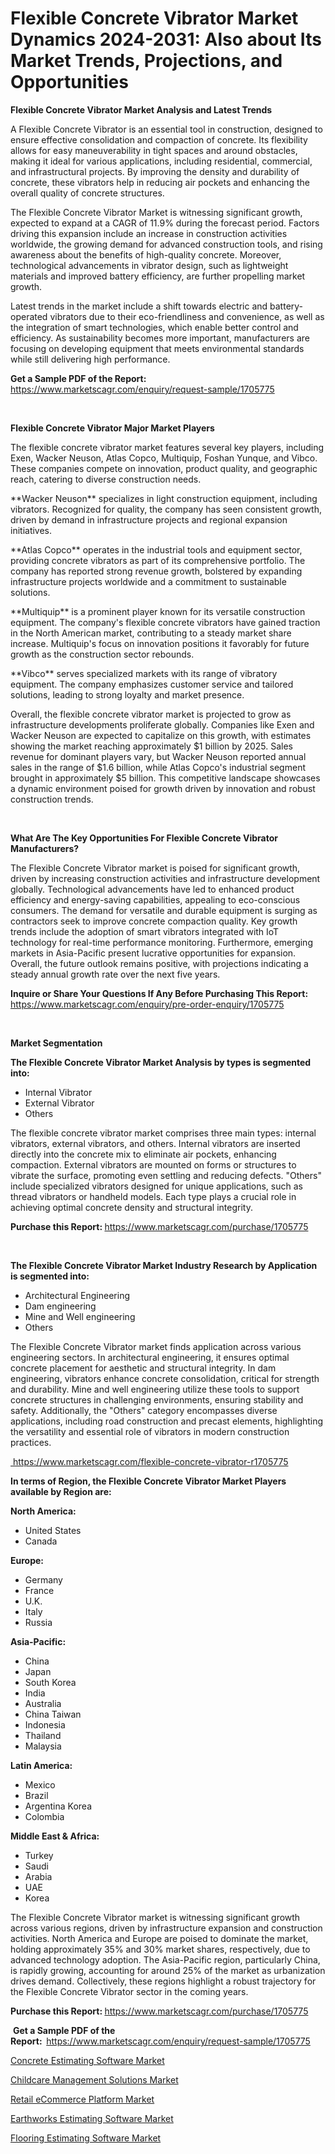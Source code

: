 <p><h1>Flexible Concrete Vibrator Market Dynamics 2024-2031: Also about Its Market Trends, Projections, and Opportunities</h1></p><p><strong>Flexible Concrete Vibrator Market Analysis and Latest Trends</strong></p>
<p><p>A Flexible Concrete Vibrator is an essential tool in construction, designed to ensure effective consolidation and compaction of concrete. Its flexibility allows for easy maneuverability in tight spaces and around obstacles, making it ideal for various applications, including residential, commercial, and infrastructural projects. By improving the density and durability of concrete, these vibrators help in reducing air pockets and enhancing the overall quality of concrete structures.</p><p>The Flexible Concrete Vibrator Market is witnessing significant growth, expected to expand at a CAGR of 11.9% during the forecast period. Factors driving this expansion include an increase in construction activities worldwide, the growing demand for advanced construction tools, and rising awareness about the benefits of high-quality concrete. Moreover, technological advancements in vibrator design, such as lightweight materials and improved battery efficiency, are further propelling market growth.</p><p>Latest trends in the market include a shift towards electric and battery-operated vibrators due to their eco-friendliness and convenience, as well as the integration of smart technologies, which enable better control and efficiency. As sustainability becomes more important, manufacturers are focusing on developing equipment that meets environmental standards while still delivering high performance.</p></p>
<p><strong>Get a Sample PDF of the Report:&nbsp;</strong> <a href="https://www.marketscagr.com/enquiry/request-sample/1705775?utm_campaign=1436&utm_medium=2&utm_source=Github&utm_content=ia&utm_term=21102024&utm_id=flexible-concrete-vibrator">https://www.marketscagr.com/enquiry/request-sample/1705775</a></p>
<p>&nbsp;</p>
<p><strong>Flexible Concrete Vibrator Major Market Players</strong></p>
<p><p>The flexible concrete vibrator market features several key players, including Exen, Wacker Neuson, Atlas Copco, Multiquip, Foshan Yunque, and Vibco. These companies compete on innovation, product quality, and geographic reach, catering to diverse construction needs.</p><p>**Wacker Neuson** specializes in light construction equipment, including vibrators. Recognized for quality, the company has seen consistent growth, driven by demand in infrastructure projects and regional expansion initiatives.</p><p>**Atlas Copco** operates in the industrial tools and equipment sector, providing concrete vibrators as part of its comprehensive portfolio. The company has reported strong revenue growth, bolstered by expanding infrastructure projects worldwide and a commitment to sustainable solutions.</p><p>**Multiquip** is a prominent player known for its versatile construction equipment. The company's flexible concrete vibrators have gained traction in the North American market, contributing to a steady market share increase. Multiquip's focus on innovation positions it favorably for future growth as the construction sector rebounds.</p><p>**Vibco** serves specialized markets with its range of vibratory equipment. The company emphasizes customer service and tailored solutions, leading to strong loyalty and market presence.</p><p>Overall, the flexible concrete vibrator market is projected to grow as infrastructure developments proliferate globally. Companies like Exen and Wacker Neuson are expected to capitalize on this growth, with estimates showing the market reaching approximately $1 billion by 2025. Sales revenue for dominant players vary, but Wacker Neuson reported annual sales in the range of $1.6 billion, while Atlas Copco's industrial segment brought in approximately $5 billion. This competitive landscape showcases a dynamic environment poised for growth driven by innovation and robust construction trends.</p></p>
<p>&nbsp;</p>
<p><strong>What Are The Key Opportunities For Flexible Concrete Vibrator Manufacturers?</strong></p>
<p><p>The Flexible Concrete Vibrator market is poised for significant growth, driven by increasing construction activities and infrastructure development globally. Technological advancements have led to enhanced product efficiency and energy-saving capabilities, appealing to eco-conscious consumers. The demand for versatile and durable equipment is surging as contractors seek to improve concrete compaction quality. Key growth trends include the adoption of smart vibrators integrated with IoT technology for real-time performance monitoring. Furthermore, emerging markets in Asia-Pacific present lucrative opportunities for expansion. Overall, the future outlook remains positive, with projections indicating a steady annual growth rate over the next five years.</p></p>
<p><strong>Inquire or Share Your Questions If Any Before Purchasing This Report:</strong> <a href="https://www.marketscagr.com/enquiry/pre-order-enquiry/1705775?utm_campaign=1436&utm_medium=2&utm_source=Github&utm_content=ia&utm_term=21102024&utm_id=flexible-concrete-vibrator">https://www.marketscagr.com/enquiry/pre-order-enquiry/1705775</a></p>
<p>&nbsp;</p>
<p><strong>Market Segmentation</strong></p>
<p><strong>The Flexible Concrete Vibrator Market Analysis by types is segmented into:</strong></p>
<p><ul><li>Internal Vibrator</li><li>External Vibrator</li><li>Others</li></ul></p>
<p><p>The flexible concrete vibrator market comprises three main types: internal vibrators, external vibrators, and others. Internal vibrators are inserted directly into the concrete mix to eliminate air pockets, enhancing compaction. External vibrators are mounted on forms or structures to vibrate the surface, promoting even settling and reducing defects. "Others" include specialized vibrators designed for unique applications, such as thread vibrators or handheld models. Each type plays a crucial role in achieving optimal concrete density and structural integrity.</p></p>
<p><strong>Purchase this Report:&nbsp;</strong><a href="https://www.marketscagr.com/purchase/1705775?utm_campaign=1436&utm_medium=2&utm_source=Github&utm_content=ia&utm_term=21102024&utm_id=flexible-concrete-vibrator">https://www.marketscagr.com/purchase/1705775</a></p>
<p>&nbsp;</p>
<p><strong>The Flexible Concrete Vibrator Market Industry Research by Application is segmented into:</strong></p>
<p><ul><li>Architectural Engineering</li><li>Dam engineering</li><li>Mine and Well engineering</li><li>Others</li></ul></p>
<p><p>The Flexible Concrete Vibrator market finds application across various engineering sectors. In architectural engineering, it ensures optimal concrete placement for aesthetic and structural integrity. In dam engineering, vibrators enhance concrete consolidation, critical for strength and durability. Mine and well engineering utilize these tools to support concrete structures in challenging environments, ensuring stability and safety. Additionally, the "Others" category encompasses diverse applications, including road construction and precast elements, highlighting the versatility and essential role of vibrators in modern construction practices.</p></p>
<p><a href="https://www.marketscagr.com/flexible-concrete-vibrator-r1705775?utm_campaign=1436&utm_medium=2&utm_source=Github&utm_content=ia&utm_term=21102024&utm_id=flexible-concrete-vibrator">&nbsp;https://www.marketscagr.com/flexible-concrete-vibrator-r1705775</a></p>
<p><strong>In terms of Region, the Flexible Concrete Vibrator Market Players available by Region are:</strong></p>
<p>
    <p> <strong> North America: </strong>
        <ul>
            <li>United States</li>
            <li>Canada</li>
        </ul>
        </p> 
    <p> <strong> Europe: </strong>
        <ul>
            <li>Germany</li>
            <li>France</li>
            <li>U.K.</li>
            <li>Italy</li>
            <li>Russia</li>
        </ul>
        </p> 
    <p> <strong> Asia-Pacific: </strong>
        <ul>
            <li>China</li>
            <li>Japan</li>
            <li>South Korea</li>
            <li>India</li>
            <li>Australia</li>
            <li>China Taiwan</li>
            <li>Indonesia</li>
            <li>Thailand</li>
            <li>Malaysia</li>
        </ul>
        </p> 
    <p> <strong> Latin America: </strong>
        <ul>
            <li>Mexico</li>
            <li>Brazil</li>
            <li>Argentina Korea</li>
            <li>Colombia</li>
        </ul>
        </p> 
    <p> <strong> Middle East & Africa: </strong>
        <ul>
            <li>Turkey</li>
            <li>Saudi</li>
            <li>Arabia</li>
            <li>UAE</li>
            <li>Korea</li>
        </ul>
    </p>
    </p>
<p><p>The Flexible Concrete Vibrator market is witnessing significant growth across various regions, driven by infrastructure expansion and construction activities. North America and Europe are poised to dominate the market, holding approximately 35% and 30% market shares, respectively, due to advanced technology adoption. The Asia-Pacific region, particularly China, is rapidly growing, accounting for around 25% of the market as urbanization drives demand. Collectively, these regions highlight a robust trajectory for the Flexible Concrete Vibrator sector in the coming years.</p></p>
<p><strong>Purchase this Report: </strong><a href="https://www.marketscagr.com/purchase/1705775?utm_campaign=1436&utm_medium=2&utm_source=Github&utm_content=ia&utm_term=21102024&utm_id=flexible-concrete-vibrator">https://www.marketscagr.com/purchase/1705775</a></p>
<p>&nbsp;<strong>Get a Sample PDF of the Report:&nbsp;&nbsp;</strong><a href="https://www.marketscagr.com/enquiry/request-sample/1705775?utm_campaign=1436&utm_medium=2&utm_source=Github&utm_content=ia&utm_term=21102024&utm_id=flexible-concrete-vibrator">https://www.marketscagr.com/enquiry/request-sample/1705775</a></p>
<p><strong></strong></p>
<p><p><a href="https://www.linkedin.com/pulse/concrete-estimating-software-market-trends-focusing-insight-ul6af?utm_campaign=1436&utm_medium=2&utm_source=Github&utm_content=ia&utm_term=21102024&utm_id=flexible-concrete-vibrator">Concrete Estimating Software Market</a></p><p><a href="https://www.linkedin.com/pulse/disruption-innovation-childcare-management-solutions-industry-txndf?utm_campaign=1436&utm_medium=2&utm_source=Github&utm_content=ia&utm_term=21102024&utm_id=flexible-concrete-vibrator">Childcare Management Solutions Market</a></p><p><a href="https://www.linkedin.com/pulse/retail-ecommerce-platform-market-matrix-applications-types-gvxjf?utm_campaign=1436&utm_medium=2&utm_source=Github&utm_content=ia&utm_term=21102024&utm_id=flexible-concrete-vibrator">Retail eCommerce Platform Market</a></p><p><a href="https://www.linkedin.com/pulse/earthworks-estimating-software-market-size-share-competitive-jxpmf?utm_campaign=1436&utm_medium=2&utm_source=Github&utm_content=ia&utm_term=21102024&utm_id=flexible-concrete-vibrator">Earthworks Estimating Software Market</a></p><p><a href="https://www.linkedin.com/pulse/regional-adaptations-global-flooring-estimating-software-swbvf?utm_campaign=1436&utm_medium=2&utm_source=Github&utm_content=ia&utm_term=21102024&utm_id=flexible-concrete-vibrator">Flooring Estimating Software Market</a></p></p>